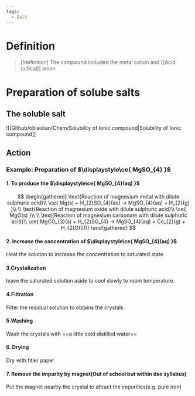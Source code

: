 ```yaml
---
tags:
  - Salt
---
```

$\newcommand{\l}{\mathcal l }$
# Definition
> [!definition]
> The compound included the metal cation and [[Acid radical]] anion 




# Preparation of solube salts

## The soluble salt 
![[Github/obisidian/Chem/Solubility of Ionic compound|Solubility of Ionic compound]]



## Action 


### Example: Preparation of $\displaystyle\ce{ MgSO_{4} }$
#### 1. To produce the $\displaystyle\ce{ MgSO_{4}(aq) }$
$$
\begin{gathered}
\text{Reaction of magnesium metal with dilute sulphuric acid}\\
\ce{ Mg(s) + H_{2}SO_{4}(aq) -> MgSO_{4}(aq) + H_{2}(g) }\\
\\
\text{Reaction of magnesium oxide with dilute sulphuric acid}\\
\ce{ MgO(s) }\\
\\
\text{Reaction of magnesium carbonate with dilute sulphuric acid}\\
\ce{ MgCO_{3}(s) + H_{2}SO_{4}  -> MgSO_{4}(aq) + Co_{2}(g) + H_{2}O(\l))}
\end{gathered}
$$

#### 2. Increase the concentration of $\displaystyle\ce{ MgSO_{4}(aq) }$
   Heat the solution to increase the concentration to saturated state

#### 3.Crystalization 
leave the saturated solution aside to cool slowly to room temperature.
#### 4.Filtration 
Filter the residual solution to obtains the crystals 

#### 5.Washing 
Wash the crystals with ==a little cold distilled water==

#### 6. Drying 
Dry with fitler paper 

#### 7. Remove the impurity by magnet(Out of school  but within dse syllabus)
Put the magnet nearby the crystal to attract the impurities(e.g. pure iron) 

